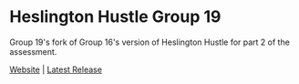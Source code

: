 # Heslington Hustle Group 19
Group 19's fork of Group 16's version of Heslington Hustle for part 2 of the assessment.

[Website](https://nforryan.github.io/group16site/) |
[Latest Release](https://github.com/tomowen02/HesHustle-Part-2-Group-19/releases/latest)
